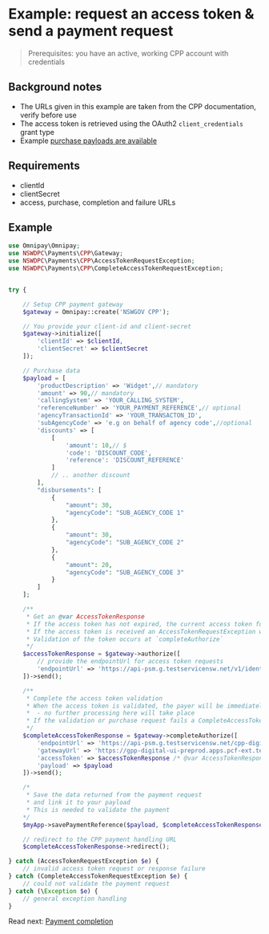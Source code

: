 # Example: request an access token & send a payment request

> Prerequisites: you have an active, working CPP account with credentials


## Background notes

- The URLs given in this example are taken from the CPP documentation, verify before use
- The access token is retrieved using the OAuth2 `client_credentials` grant type
- Example [purchase payloads are available](https://documenter.getpostman.com/view/7222098/SzfCSkTn?version=latest#9e9d6f24-2d16-4e70-85b1-f4caed287805)

## Requirements

+ clientId
+ clientSecret
+ access, purchase, completion and failure URLs


## Example

```php
use Omnipay\Omnipay;
use NSWDPC\Payments\CPP\Gateway;
use NSWDPC\Payments\CPP\AccessTokenRequestException;
use NSWDPC\Payments\CPP\CompleteAccessTokenRequestException;


try {

    // Setup CPP payment gateway
    $gateway = Omnipay::create('NSWGOV CPP');

    // You provide your client-id and client-secret
    $gateway->initialize([
        'clientId' => $clientId,
        'clientSecret' => $clientSecret
    ]);

    // Purchase data
    $payload = [
        'productDescription' => 'Widget',// mandatory
        'amount' => 90,// mandatory
        'callingSystem' => 'YOUR_CALLING_SYSTEM',
        'referenceNumber' => 'YOUR_PAYMENT_REFERENCE',// optional
        'agencyTransactionId' => 'YOUR_TRANSACTON_ID',
        'subAgencyCode' => 'e.g on behalf of agency code',//optional
        'discounts' => [
            [
                'amount': 10,// $
                'code': 'DISCOUNT_CODE',
                'reference': 'DISCOUNT_REFERENCE'
            ]
            // .. another discount
        ],
        "disbursements": [
            {
                "amount": 30,
                "agencyCode": "SUB_AGENCY_CODE 1"
            },
            {
                "amount": 30,
                "agencyCode": "SUB_AGENCY_CODE 2"
            },
            {
                "amount": 20,
                "agencyCode": "SUB_AGENCY_CODE 3"
            }
        ]
    ];

    /**
     * Get an @var AccessTokenResponse
     * If the access token has not expired, the current access token for the session will be returned
     * If the access token is received an AccessTokenRequestException will be thrown
     * Validation of the token occurs at `completeAuthorize`
     */
    $accessTokenResponse = $gateway->authorize([
        // provide the endpointUrl for access token requests
        'endpointUrl' => 'https://api-psm.g.testservicensw.net/v1/identity/oauth/client-credentials/token'
    ])->send();

    /**
     * Complete the access token validation
     * When the access token is validated, the payer will be immediately redirected to the gatewayUrl
     *  - no further processing here will take place
     * If the validation or purchase request fails a CompleteAccessTokenRequestException will be thrown
     */
    $completeAccessTokenResponse = $gateway->completeAuthorize([
        'endpointUrl' => 'https://api-psm.g.testservicensw.net/cpp-digital/api/request-payment',
        'gatewayUrl' => 'https://gpp-digital-ui-preprod.apps.pcf-ext.testservicensw.net',
        'accessToken' => $accessTokenResponse /* @var AccessTokenResponse */
        'payload' => $payload
    ])->send();

    /*
     * Save the data returned from the payment request
     * and link it to your payload
     * This is needed to validate the payment
    */
    $myApp->savePaymentReference($payload, $completeAccessTokenResponse);

    // redirect to the CPP payment handling URL
    $completeAccessTokenResponse->redirect();

} catch (AccessTokenRequestException $e) {
    // invalid access token request or response failure
} catch (CompleteAccessTokenRequestException $e) {
    // could not validate the payment request
} catch (\Exception $e) {
    // general exception handling
}
```

Read next: [Payment completion](./003_payment_competion.md)
